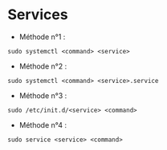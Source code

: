 # Services

* Méthode n°1 :
```
sudo systemctl <command> <service>
```
* Méthode n°2 :
```
sudo systemctl <command> <service>.service
```
* Méthode n°3 :
```
sudo /etc/init.d/<service> <command>
```
* Méthode n°4 :
```
sudo service <service> <command>
```
